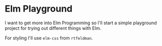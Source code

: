 # Elm Playground

I want to get more into Elm Programming so I'll start a simple playground project
for trying out different things with Elm.

For styling I'll use `elm-css` from `rtfeldman`. 
